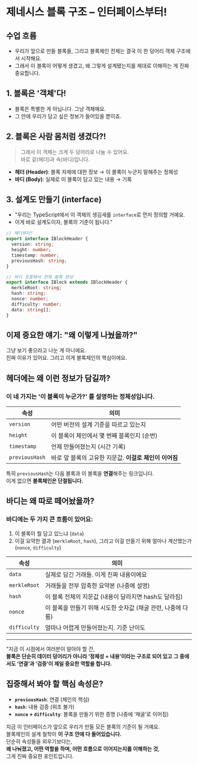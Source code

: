 # 제네시스 블록 구조 – 인터페이스부터!

## 수업 흐름

- 우리가 앞으로 만들 블록들, 그리고 블록체인 전체는 결국 이 한 덩어리 객체 구조에서 시작해요.
- 그래서 이 블록이 어떻게 생겼고, 왜 그렇게 설계됐는지를 제대로 이해하는 게 진짜 중요합니다.

## 1. 블록은 '객체'다!

- 블록은 특별한 게 아닙니다. 그냥 객체예요.
- 그 안에 우리가 담고 싶은 정보가 들어있을 뿐이죠.

## 2. 블록은 사람 몸처럼 생겼다?!

> 그래서 이 객체는 크게 두 덩어리로 나눌 수 있어요.  
> 바로 겉(헤더)과 속(바디)입니다.

- **헤더 (Header)**: 블록 자체에 대한 정보 → 이 블록이 누군지 말해주는 정체성
- **바디 (Body)**: 실제로 이 블록이 담고 있는 내용 → 기록

## 3. 설계도 만들기 (interface)

- "우리는 TypeScript에서 이 객체의 생김새를 `interface`로 먼저 정의할 거예요.
- 이게 바로 설계도이자, 블록의 기준이 됩니다."

```ts
// 헤더부터!
export interface IBlockHeader {
  version: string;
  height: number;
  timestamp: number;
  previousHash: string;
}
```

```ts
// 바디 포함해서 전체 블록 완성
export interface IBlock extends IBlockHeader {
  merkleRoot: string;
  hash: string;
  nonce: number;
  difficulty: number;
  data: string[];
}
```

## 이제 중요한 얘기: "왜 이렇게 나눴을까?"

그냥 보기 좋으라고 나눈 게 아니에요.  
진짜 이유가 있어요. 그리고 이게 블록체인의 핵심이에요.

## 헤더에는 왜 이런 정보가 담길까?

### 이 네 가지는 **'이 블록이 누군가?'** 를 설명하는 정체성입니다.

| 속성           | 의미                                                   |
| -------------- | ------------------------------------------------------ |
| `version`      | 어떤 버전의 설계 기준을 따르고 있는지                  |
| `height`       | 이 블록이 체인에서 몇 번째 블록인지 (순번)             |
| `timestamp`    | 언제 만들어졌는지 (시간 기록)                          |
| `previousHash` | 바로 앞 블록의 고유한 지문값. **이걸로 체인이 이어짐** |

특히 `previousHash`는 다음 블록과 이 블록을 **연결**해주는 링크입니다.  
이게 없으면 **블록체인은 단절됩니다.**

## 바디는 왜 따로 떼어놨을까?

### 바디에는 두 가지 큰 흐름이 있어요:

1. 이 블록이 뭘 담고 있느냐 (`data`)
2. 이걸 요약한 결과 (`merkleRoot`, `hash`), 그리고 이걸 만들기 위해 얼마나 계산했는가 (`nonce`, `difficulty`)

| 속성         | 의미                                                         |
| ------------ | ------------------------------------------------------------ |
| `data`       | 실제로 담긴 거래들. 이게 진짜 내용이에요                     |
| `merkleRoot` | 거래들을 전부 압축한 요약본 (나중에 설명)                    |
| `hash`       | 이 블록 전체의 지문값 (내용이 달라지면 hash도 달라짐)        |
| `nonce`      | 이 블록을 만들기 위해 시도한 숫자값 (채굴 관련, 나중에 다룸) |
| `difficulty` | 얼마나 어렵게 만들어졌는지. 기준 난이도                      |

---

"지금 이 시점에서 여러분이 알아야 할 건,  
**블록은 단순히 데이터 덩어리가 아니라 ‘정체성 + 내용’이라는 구조로 되어 있고**
**그 중에서도 ‘연결’과 ‘검증’이 제일 중요한 역할을 합니다.**

## 집중해서 봐야 할 핵심 속성은?

- **`previousHash`**: 연결 (체인의 핵심)
- **`hash`**: 내용 검증 (위조 불가)
- **`nonce` + `difficulty`**: 블록을 만들기 위한 증명 (나중에 ‘채굴’로 이어짐)

지금 이 인터페이스가 앞으로 우리가 만들 모든 블록의 기준이 될 거예요.  
블록체인의 설계 철학이 **이 구조 안에 다 들어있습니다.**  
단순히 속성들을 외우기보다는,  
**왜 나눠졌고, 어떤 역할을 하며, 어떤 흐름으로 이어지는지를 이해하는 것**,  
그게 진짜 중요한 포인트입니다.
